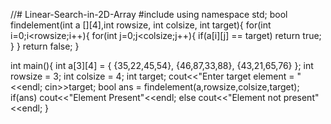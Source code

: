 //# Linear-Search-in-2D-Array
#include<iostream>
using namespace std;
bool findelement(int a [][4],int rowsize, int colsize, int target){
    for(int i=0;i<rowsize;i++){
        for(int j=0;j<colsize;j++){
            if(a[i][j] == target) return true;
        }
    }
    return false;
}

int main(){
    int a[3][4] = {
                    {35,22,45,54},
                    {46,87,33,88},
                    {43,21,65,76}
    };
    int rowsize = 3;
    int colsize = 4;
    int target;
    cout<<"Enter target element = "<<endl;
    cin>>target;
    bool ans = findelement(a,rowsize,colsize,target);
    if(ans) cout<<"Element Present"<<endl;
    else cout<<"Element not present"<<endl;
}
